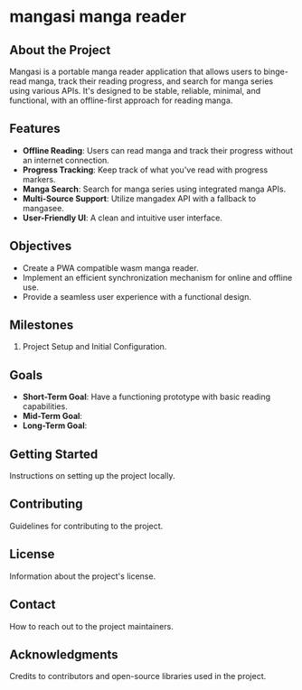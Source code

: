 # mangasi manga reader

## About the Project

Mangasi is a portable manga reader application that allows users to binge-read manga, track their reading progress, and search for manga series using various APIs. It's designed to be stable, reliable, minimal, and functional, with an offline-first approach for reading manga.

## Features

- **Offline Reading**: Users can read manga and track their progress without an internet connection.
- **Progress Tracking**: Keep track of what you've read with progress markers.
- **Manga Search**: Search for manga series using integrated manga APIs.
- **Multi-Source Support**: Utilize mangadex API with a fallback to mangasee.
- **User-Friendly UI**: A clean and intuitive user interface.

## Objectives

- Create a PWA compatible wasm manga reader.
- Implement an efficient synchronization mechanism for online and offline use.
- Provide a seamless user experience with a functional design.

## Milestones

1. Project Setup and Initial Configuration.

## Goals

- **Short-Term Goal**: Have a functioning prototype with basic reading capabilities.
- **Mid-Term Goal**:
- **Long-Term Goal**:

## Getting Started

Instructions on setting up the project locally.

## Contributing

Guidelines for contributing to the project.

## License

Information about the project's license.

## Contact

How to reach out to the project maintainers.

## Acknowledgments

Credits to contributors and open-source libraries used in the project.
